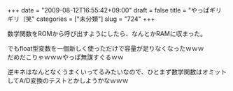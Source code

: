 +++
date = "2009-08-12T16:55:42+09:00"
draft = false
title = "やっぱギリギリ（笑"
categories = ["未分類"]
slug = "724"
+++

<p>数学関数をROMから呼び出すようにしたら、なんとかRAMに収まった。</p>

<p>でもfloat型変数を一個新しく使っただけで容量が足りなくなったｗｗｗ<br />だめだこりゃｗｗｗやっぱ無謀すぐるｗｗ</p>

<p>逆キネはなんとなくうまくいってるみたいなので、ひとまず数学関数はオミットしてA/D変換のテストとかしようかなｗｗｗ</p>

